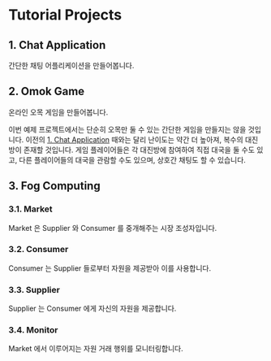# Tutorial Projects
## 1. Chat Application
간단한 채팅 어플리케이션을 만들어봅니다.




## 2. Omok Game
온라인 오목 게임을 만들어봅니다. 

이번 예제 프로젝트에서는 단순히 오목만 둘 수 있는 간단한 게임을 만들지는 않을 것입니다. 이전의 [1. Chat Application](#1-chat-application) 때와는 달리 난이도는 약간 더 높아져, 복수의 대진방이 존재할 것입니다. 게임 플레이어들은 각 대진방에 참여하여 직접 대국을 둘 수도 있고, 다른 플레이어들의 대국을 관람할 수도 있으며, 상호간 채팅도 할 수 있습니다.




## 3. Fog Computing
### 3.1. Market
Market 은 Supplier 와 Consumer 를 중개해주는 시장 조성자입니다.

### 3.2. Consumer
Consumer 는 Supplier 들로부터 자원을 제공받아 이를 사용합니다.

### 3.3. Supplier
Supplier 는 Consumer 에게 자신의 자원을 제공합니다.

### 3.4. Monitor
Market 에서 이루어지는 자원 거래 행위를 모니터링합니다.